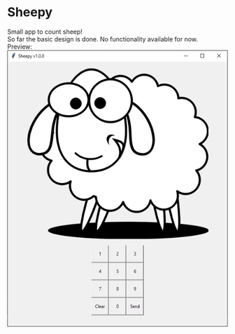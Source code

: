 # Sheepy
Small app to count sheep!
</br>
So far the basic design is done. No functionality available for now.
</br>
Preview:
<br>
![Preview](sheepy-preview2.PNG)
